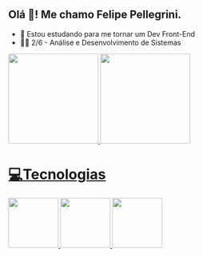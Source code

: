 ## Olá 👋! Me chamo Felipe Pellegrini.

- 📘 Estou estudando para me tornar um Dev Front-End
- 👨‍💻 2/6 - Análise e Desenvolvimento de Sistemas

<div>
  <a href="https://github.com/FelipeGPellegrini">
  <img height="180em" src="https://github-readme-stats.vercel.app/api?username=FelipeGPellegrini&theme=radical">
  <img height="180em" src="https://github-readme-stats.vercel.app/api/top-langs/?username=FelipeGPellegrini&theme=radical">
</div>

<h1>💻Tecnologias</h1>
  <div>
     <img width="100px" src="https://terminalroot.com.br/assets/img/html/html5.png">
     <img width="100px" src="https://logospng.org/download/css-3/logo-css-3-2048.png">
     <img width="100px" src="https://bognarjunior.files.wordpress.com/2018/01/1crcyaithv7aiqh1z93v99q.png">
  </div>

